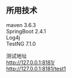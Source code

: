 ## 所用技术
maven 3.6.3  
SpringBoot  2.4.1  
Log4j  
TestNG  7.1.0

测试地址  
http://127.0.0.1:8181/  
http://127.0.0.1:8181/test1  

